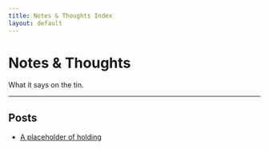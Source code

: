 ```yaml
---
title: Notes & Thoughts Index
layout: default
---
```


# Notes & Thoughts

What it says on the tin.

---

## Posts

- [A placeholder of holding](placeholder.md)

